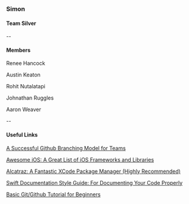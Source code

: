 ### Simon

#### Team Silver
--
#### Members 
Renee Hancock

Austin Keaton

Rohit Nutalatapi

Johnathan Ruggles

Aaron Weaver

--
#### Useful Links
[A Successful Github Branching Model for Teams](http://nvie.com/posts/a-successful-git-branching-model/)

[Awesome iOS: A Great List of iOS Frameworks and Libraries](https://github.com/vsouza/awesome-ios)

[Alcatraz: A Fantastic XCode Package Manager (Highly Recommended)](http://alcatraz.io/)

[Swift Documentation Style Guide: For Documenting Your Code Properly](http://nshipster.com/swift-documentation/)

[Basic Git/Github Tutorial for Beginners](https://try.github.io/levels/1/challenges/1)
